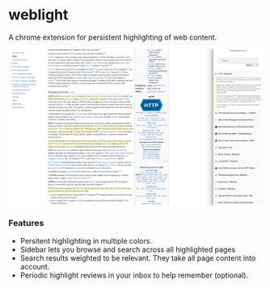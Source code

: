 # weblight

A chrome extension for persistent highlighting of web content.

![Weblight screenshot](./media/screenshot.png)

### Features
- Persitent highlighting in multiple colors.
- Sidebar lets you browse and search across all highlighted pages
- Search results weighted to be relevant. They take all page content into account.
- Periodic highlight reviews in your inbox to help remember (optional).
